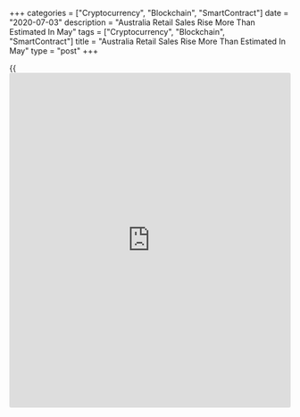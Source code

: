 +++
categories = ["Cryptocurrency", "Blockchain", "SmartContract"]
date = "2020-07-03"
description = "Australia Retail Sales Rise More Than Estimated In May"
tags = ["Cryptocurrency", "Blockchain", "SmartContract"]
title = "Australia Retail Sales Rise More Than Estimated In May"
type = "post"
+++

{{<iframe id="large-banner" src="https://www.bounty.group/#slide=2.0" width="100%" height="600" scrolling="no" style="border: 0px solid rgb(216, 221, 230); border-radius: 3px;">}}

Australia's retail sales increased more than estimated in May, final
data from the Australian Bureau of Statistics showed on Friday.

Retail sales grew 16.9 percent month-on-month in May, after a 17.7
percent drop in April. Retail sales for May was revised up from 16.3
percent.

"The gradual easing of social distancing [regulation](https://www.playgroundfx.com/blog/forex-broker-regulation/)s, and the re-opening
of physical stores, bolstered retail trade in May," said Ben James,
Director of Quarterly Economy Wide Surveys, said.

Sale of clothing, footwear and personal accessory retailing accelerated
129.2 percent monthly in May and cafes, restaurants and takeaway food
services gained 30.3 percent.

Food retailing rose 7.2 percent and other retailing increased 9.4
percent. Housing goods sales grew 16.6 percent and department stores
sales jumped 44.4 percent.

For comments and feedback [contact](https://www.playgroundfx.com/contact/): editorial@rtt[news](https://www.letsplayfx.com/blog/forex-news-website/).com

[Economic News][1]

 **What parts of the world are seeing the best (and worst) economic
performances lately? Click[here][2] to check out our [Econ Scorecard][2]
and find out! See up-to-the-moment [ranking](https://www.playgroundfx.com/blog/crypto-exchange-ranking/)s for the best and worst
performers in [GDP][3], [unemployment rate][4], [inflation][5] and much
more.**

   1. www.rtt[news](https://www.letsplayfx.com/blog/forex-news-website/).com/Content/EconomicNews.aspx
   2. www.rtt[news](https://www.letsplayfx.com/blog/forex-news-website/).com/economic-scorecard/world-rank/industrial-production/highest-performance.aspx
   3. www.rtt[news](https://www.letsplayfx.com/blog/forex-news-website/).com/economic-scorecard/world-rank/GDP/highest-performance.aspx
   4. www.rtt[news](https://www.letsplayfx.com/blog/forex-news-website/).com/economic-scorecard/world-rank/unemployment-rate/lowest-performance.aspx
   5. www.rtt[news](https://www.letsplayfx.com/blog/forex-news-website/).com/economic-scorecard/world-rank/CPI/highest-performance.aspx
